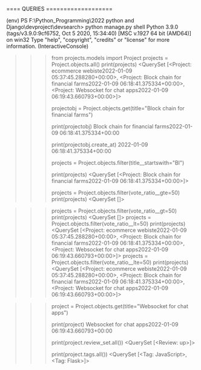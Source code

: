 ==== QUERIES ===================

(env) PS F:\Python_Programming\2022 python and Django\devproject\devsearch> python manage.py shell
Python 3.9.0 (tags/v3.9.0:9cf6752, Oct  5 2020, 15:34:40) [MSC v.1927 64 bit (AMD64)] on win32
Type "help", "copyright", "credits" or "license" for more information.
(InteractiveConsole)
>>> from projects.models import Project
>>> projects = Project.objects.all()
>>> print(projects)
<QuerySet [<Project: ecommerce webiste2022-01-09 05:37:45.288280+00:00>, <Project: Block chain for financial farms2022-01-09 06:18:41.375334+00:00>, <Project: Websocket for chat apps2022-01-09 06:19:43.660793+00:00>]>
>>>
>>> projectobj = Project.objects.get(title="Block chain for financial farms")
>>>
>>> print(projectobj)
Block chain for financial farms2022-01-09 06:18:41.375334+00:00
>>>
>>> print(projectobj.create_at)
2022-01-09 06:18:41.375334+00:00
>>>
>>> projects = Project.objects.filter(title__startswith="Bl")
>>>
>>> print(projects)
<QuerySet [<Project: Block chain for financial farms2022-01-09 06:18:41.375334+00:00>]>
>>>
>>> projects = Project.objects.filter(vote_ratio__gte=50)
>>> print(projects)
<QuerySet []>

>>> projects = Project.objects.filter(vote_ratio__gt=50)
>>> print(projects)
<QuerySet []>
>>> projects = Project.objects.filter(vote_ratio__lt=50)
>>> print(projects)
<QuerySet [<Project: ecommerce webiste2022-01-09 05:37:45.288280+00:00>, <Project: Block chain for financial farms2022-01-09 06:18:41.375334+00:00>, <Project: Websocket for chat apps2022-01-09 06:19:43.660793+00:00>]>
>>> projects = Project.objects.filter(vote_ratio__lte=50)
>>> print(projects)
<QuerySet [<Project: ecommerce webiste2022-01-09 05:37:45.288280+00:00>, <Project: Block chain for financial farms2022-01-09 06:18:41.375334+00:00>, <Project: Websocket for chat apps2022-01-09 06:19:43.660793+00:00>]>
>>>

>>> project = Project.objects.get(title="Websocket for chat apps")
>>>
>>> print(project)
Websocket for chat apps2022-01-09 06:19:43.660793+00:00
>>>
>>> print(project.review_set.all())
<QuerySet [<Review: up>]>
>>>
>>>
>>>
>>> print(project.tags.all())
<QuerySet [<Tag: JavaScript>, <Tag: Flask>]>
>>>